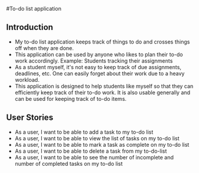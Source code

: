 #To-do list application

## Introduction

- My to-do list application keeps track of things to do and crosses things off when they are done.
- This application can be used by anyone who likes to plan their to-do work accordingly. Example: Students tracking their assignments
- As a student myself, it's not easy to keep track of due assignments, deadlines, etc. One can easily forget about their work due to a heavy workload. 
- This application is designed to help students like myself so that they can efficiently keep track of their to-do work. It is also usable generally and can be used for keeping track of to-do items.

## User Stories

- As a user, I want to be able to add a task to my to-do list
- As a user, I want to be able to view the list of tasks on my to-do list
- As a user, I want to be able to mark a task as complete on my to-do list
- As a user, I want to be able to delete a task from my to-do-list
- As a user, I want to be able to see the number of incomplete and number of completed tasks on my to-do list
